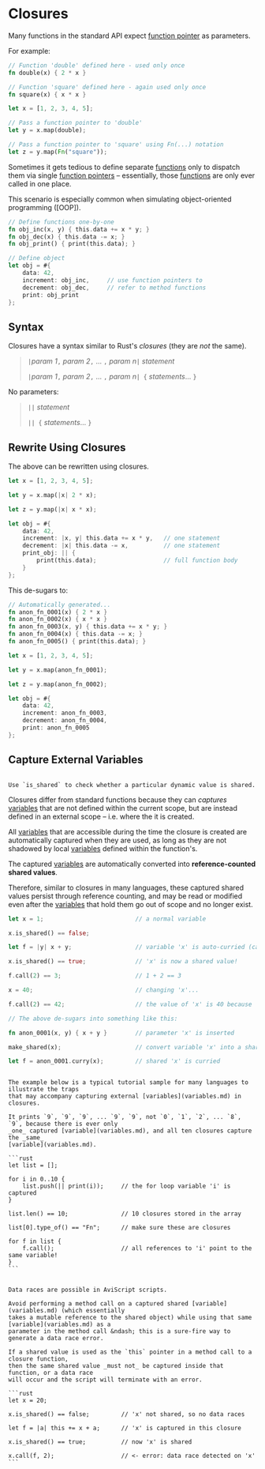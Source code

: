 Closures
========

Many functions in the standard API expect [function pointer](fn-ptr.md) as parameters.

For example:

```rust
// Function 'double' defined here - used only once
fn double(x) { 2 * x }

// Function 'square' defined here - again used only once
fn square(x) { x * x }

let x = [1, 2, 3, 4, 5];

// Pass a function pointer to 'double'
let y = x.map(double);

// Pass a function pointer to 'square' using Fn(...) notation
let z = y.map(Fn("square"));
```

Sometimes it gets tedious to define separate [functions](functions.md) only to dispatch them via
single [function pointers](fn-ptr.md) &ndash; essentially, those [functions](functions.md) are only
ever called in one place.

This scenario is especially common when simulating object-oriented programming ([OOP]).

```rust
// Define functions one-by-one
fn obj_inc(x, y) { this.data += x * y; }
fn obj_dec(x) { this.data -= x; }
fn obj_print() { print(this.data); }

// Define object
let obj = #{
    data: 42,
    increment: obj_inc,     // use function pointers to
    decrement: obj_dec,     // refer to method functions
    print: obj_print
};
```

Syntax
------

Closures have a syntax similar to Rust's _closures_ (they are _not_ the same).

> `|`_param 1_`,` _param 2_`,` ... `,` _param n_`|` _statement_  
>
> `|`_param 1_`,` _param 2_`,` ... `,` _param n_`| {` _statements_... `}`  

No parameters:

> `||` _statement_  
>
> `|| {` _statements_... `}`


Rewrite Using Closures
----------------------

The above can be rewritten using closures.

```rust
let x = [1, 2, 3, 4, 5];

let y = x.map(|x| 2 * x);

let z = y.map(|x| x * x);

let obj = #{
    data: 42,
    increment: |x, y| this.data += x * y,   // one statement
    decrement: |x| this.data -= x,          // one statement
    print_obj: || {
        print(this.data);                   // full function body
    }
};
```

This de-sugars to:

```rust
// Automatically generated...
fn anon_fn_0001(x) { 2 * x }
fn anon_fn_0002(x) { x * x }
fn anon_fn_0003(x, y) { this.data += x * y; }
fn anon_fn_0004(x) { this.data -= x; }
fn anon_fn_0005() { print(this.data); }

let x = [1, 2, 3, 4, 5];

let y = x.map(anon_fn_0001);

let z = y.map(anon_fn_0002);

let obj = #{
    data: 42,
    increment: anon_fn_0003,
    decrement: anon_fn_0004,
    print: anon_fn_0005
};
```

Capture External Variables
--------------------------

~~~admonish tip.side "Tip: `is_shared`"

Use `is_shared` to check whether a particular dynamic value is shared.
~~~

Closures differ from standard functions because they can _captures_ [variables](variables.md) that
are not defined within the current scope, but are instead defined in an external scope &ndash; i.e.
where the it is created.

All [variables](variables.md) that are accessible during the time the closure is created are
automatically captured when they are used, as long as they are not shadowed by local
[variables](variables.md) defined within the function's.

The captured [variables](variables.md) are automatically converted into **reference-counted shared values**.

Therefore, similar to closures in many languages, these captured shared values persist through
reference counting, and may be read or modified even after the [variables](variables.md) that hold
them go out of scope and no longer exist.

```rust
let x = 1;                          // a normal variable

x.is_shared() == false;

let f = |y| x + y;                  // variable 'x' is auto-curried (captured) into 'f'

x.is_shared() == true;              // 'x' is now a shared value!

f.call(2) == 3;                     // 1 + 2 == 3

x = 40;                             // changing 'x'...

f.call(2) == 42;                    // the value of 'x' is 40 because 'x' is shared

// The above de-sugars into something like this:

fn anon_0001(x, y) { x + y }        // parameter 'x' is inserted

make_shared(x);                     // convert variable 'x' into a shared value

let f = anon_0001.curry(x);         // shared 'x' is curried
```


~~~admonish bug "Beware: Captured variables are truly shared"

The example below is a typical tutorial sample for many languages to illustrate the traps
that may accompany capturing external [variables](variables.md) in closures.

It prints `9`, `9`, `9`, ... `9`, `9`, not `0`, `1`, `2`, ... `8`, `9`, because there is ever only
_one_ captured [variable](variables.md), and all ten closures capture the _same_
[variable](variables.md).

```rust
let list = [];

for i in 0..10 {
    list.push(|| print(i));     // the for loop variable 'i' is captured
}

list.len() == 10;               // 10 closures stored in the array

list[0].type_of() == "Fn";      // make sure these are closures

for f in list {
    f.call();                   // all references to 'i' point to the same variable!
}
```
~~~

~~~admonish danger "Prevent data races"

Data races are possible in AviScript scripts.

Avoid performing a method call on a captured shared [variable](variables.md) (which essentially
takes a mutable reference to the shared object) while using that same [variable](variables.md) as a
parameter in the method call &ndash; this is a sure-fire way to generate a data race error.

If a shared value is used as the `this` pointer in a method call to a closure function,
then the same shared value _must not_ be captured inside that function, or a data race
will occur and the script will terminate with an error.

```rust
let x = 20;

x.is_shared() == false;         // 'x' not shared, so no data races

let f = |a| this += x + a;      // 'x' is captured in this closure

x.is_shared() == true;          // now 'x' is shared

x.call(f, 2);                   // <- error: data race detected on 'x'
```
~~~
